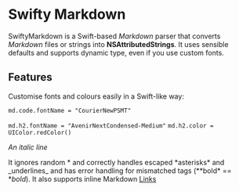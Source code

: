 # Swifty Markdown

SwiftyMarkdown is a Swift-based *Markdown* parser that converts *Markdown* files or strings into **NSAttributedStrings**. It uses sensible defaults and supports dynamic type, even if you use custom fonts.

## Features

Customise fonts and colours easily in a Swift-like way: 

`md.code.fontName = "CourierNewPSMT"`

`md.h2.fontName = "AvenirNextCondensed-Medium"`
`md.h2.color = UIColor.redColor()`

*An italic line*

It ignores random * and correctly handles escaped \*asterisks\* and \_underlines\_ and has error handling for mismatched tags (\*\*bold\* == **bold*). It also supports inline Markdown [Links](http://voyagetravelapps.com/)

